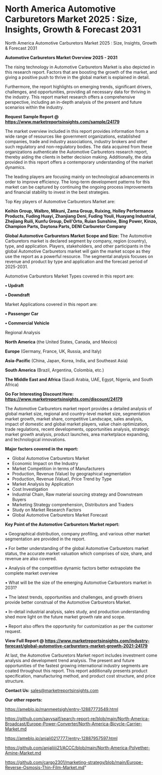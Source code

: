 # North America Automotive Carburetors Market 2025 : Size, Insights, Growth & Forecast 2031
North America Automotive Carburetors Market 2025 : Size, Insights, Growth & Forecast 2031

<Strong> Automotive Carburetors Market Overview 2025 - 2031</strong>

The rising technology in Automotive Carburetors Market is also depicted in this research report. Factors that are boosting the growth of the market, and giving a positive push to thrive in the global market is explained in detail.

Furthermore, the report highlights on emerging trends, significant drivers, challenges, and opportunities, providing all necessary data for thriving in the industry. This report market research offers a comprehensive perspective, including an in-depth analysis of the present and future scenarios within the industry.

<strong>Request Sample Report @ <a href=https://www.marketreportsinsights.com/sample/24179>https://www.marketreportsinsights.com/sample/24179</a></strong>

The market overview included in this report provides information from a wide range of resources like government organizations, established companies, trade and industry associations, industry brokers and other such regulatory and non-regulatory bodies. The data acquired from these organizations authenticate the Automotive Carburetors research report, thereby aiding the clients in better decision making. Additionally, the data provided in this report offers a contemporary understanding of the market dynamics.

The leading players are focusing mainly on technological advancements in order to improve efficiency. The long-term development patterns for this market can be captured by continuing the ongoing process improvements and financial stability to invest in the best strategies.

Top Key players of Automotive Carburetors Market are:

<strong>Keihin Group, Walbro, Mikuni, Zama Group, Ruixing, Holley Performance Products, Fuding Huayi, Zhanjiang Deni, Fuding Youli, Huayang Industrial, Zhejiang Ruili, Kunfu Group, Dell'Orto, Ruian Sunshine, Bing Power, Kinzo, Champion Parts, Daytona Parts, DENI Carburetor Company</strong>

<strong><b>Global Automotive Carburetors Market Scope and Size:</b></strong>
The Automotive Carburetors market is declared segment by company, region (country), type, and application. Players, stakeholders, and other participants in the global Automotive Carburetors market will gain the market scope as they use the report as a powerful resource. The segmental analysis focuses on revenue and product by type and application and the forecast period of 2025-2031.

Automotive Carburetors Market Types covered in this report are:

<strong>• Updraft

• Downdraft</strong>

Market Applications covered in this report are:

<strong>• Passenger Car

• Commercial Vehicle</strong> 

Regional Analysis

<strong>North America</strong> (the United States, Canada, and Mexico)

<strong>Europe</strong> (Germany, France, UK, Russia, and Italy)

<strong>Asia-Pacific</strong> (China, Japan, Korea, India, and Southeast Asia)

<strong>South America</strong> (Brazil, Argentina, Colombia, etc.)

<strong>The Middle East and Africa</strong> (Saudi Arabia, UAE, Egypt, Nigeria, and South Africa)

<strong>Go For Interesting Discount Here: <a href=https://www.marketreportsinsights.com/discount/24179>https://www.marketreportsinsights.com/discount/24179</a></strong>

The Automotive Carburetors market report provides a detailed analysis of global market size, regional and country-level market size, segmentation market growth, market share, competitive Landscape, sales analysis, impact of domestic and global market players, value chain optimization, trade regulations, recent developments, opportunities analysis, strategic market growth analysis, product launches, area marketplace expanding, and technological innovations.

<strong><b>Major factors covered in the report:</b></strong>
<ul>
  <li>Global Automotive Carburetors Market </li>
  <li>Economic Impact on the Industry</li>
  <li>Market Competition in terms of Manufacturers</li>
  <li>Production, Revenue (Value) by geographical segmentation</li>
  <li>Production, Revenue (Value), Price Trend by Type</li>
  <li>Market Analysis by Application</li>
  <li>Cost Investigation</li>
  <li>Industrial Chain, Raw material sourcing strategy and Downstream Buyers</li>
  <li>Marketing Strategy comprehension, Distributors and Traders</li>
  <li>Study on Market Research Factors</li>
  <li>Global Automotive Carburetors Market Forecast</li>
</ul>

<strong><b>Key Point of the Automotive Carburetors Market report:</b></strong>

• Geographical distribution, company profiling, and various other market segmentation are provided in the report.

• For better understanding of the global Automotive Carburetors market status, the accurate market valuation which comprises of size, share, and revenue are also covered.

• Analysis of the competitive dynamic factors better extrapolate the complete market overview

• What will be the size of the emerging Automotive Carburetors market in 2031?

• The latest trends, opportunities and challenges, and growth drivers provide better construal of the Automotive Carburetors Market.

• In-detail industrial analysis, sales study, and production understanding shed more light on the future market growth rate and scope.

• Report also offers the opportunity for customization as per the customer request.

<strong><b>View Full Report @ <a href=https://www.marketreportsinsights.com/industry-forecast/global-automotive-carburetors-market-growth-2021-24179>https://www.marketreportsinsights.com/industry-forecast/global-automotive-carburetors-market-growth-2021-24179</a></b></strong>


At last, the Automotive Carburetors Market report includes investment come analysis and development trend analysis. The present and future opportunities of the fastest growing international industry segments are coated throughout this report. This report additionally presents product specification, manufacturing method, and product cost structure, and price structure.

<strong>Contact Us:</strong>
sales@marketreportsinsights.com

<strong>Our other reports:</strong>

<a href=https://ameblo.jp/manmeetsigh/entry-12887773549.html>https://ameblo.jp/manmeetsigh/entry-12887773549.html</a>

<a href=https://github.com/sayysaif/search-report-re/blob/main/North-America-Broadcast/Europe-Power-Converter/North-America-Bicycle-Carrier-Market.md>https://github.com/sayysaif/search-report-re/blob/main/North-America-Broadcast/Europe-Power-Converter/North-America-Bicycle-Carrier-Market.md</a>

<a href=https://ameblo.jp/anjali0217777/entry-12887957597.html>https://ameblo.jp/anjali0217777/entry-12887957597.html</a>

<a href=https://github.com/anjaliiii21/ACCC/blob/main/North-America-Polyether-Amine-Market.md>https://github.com/anjaliiii21/ACCC/blob/main/North-America-Polyether-Amine-Market.md</a>

<a href=https://github.com/cargo2301/marketing-strategy/blob/main/Europe-Reverse-Osmosis-Thin-Film-Market.md>https://github.com/cargo2301/marketing-strategy/blob/main/Europe-Reverse-Osmosis-Thin-Film-Market.md</a>"
